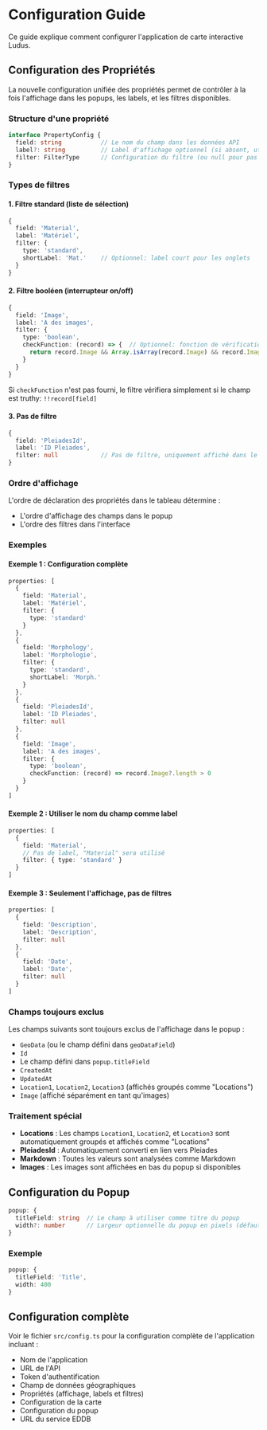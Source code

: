 # Configuration Guide

Ce guide explique comment configurer l'application de carte interactive Ludus.

## Configuration des Propriétés

La nouvelle configuration unifiée des propriétés permet de contrôler à la fois l'affichage dans les popups, les labels, et les filtres disponibles.

### Structure d'une propriété

```typescript
interface PropertyConfig {
  field: string           // Le nom du champ dans les données API
  label?: string          // Label d'affichage optionnel (si absent, utilise le nom du champ)
  filter: FilterType      // Configuration du filtre (ou null pour pas de filtre)
}
```

### Types de filtres

#### 1. Filtre standard (liste de sélection)

```typescript
{
  field: 'Material',
  label: 'Matériel',
  filter: {
    type: 'standard',
    shortLabel: 'Mat.'    // Optionnel: label court pour les onglets
  }
}
```

#### 2. Filtre booléen (interrupteur on/off)

```typescript
{
  field: 'Image',
  label: 'A des images',
  filter: {
    type: 'boolean',
    checkFunction: (record) => {  // Optionnel: fonction de vérification personnalisée
      return record.Image && Array.isArray(record.Image) && record.Image.length > 0
    }
  }
}
```

Si `checkFunction` n'est pas fourni, le filtre vérifiera simplement si le champ est truthy: `!!record[field]`

#### 3. Pas de filtre

```typescript
{
  field: 'PleiadesId',
  label: 'ID Pleiades',
  filter: null            // Pas de filtre, uniquement affiché dans le popup
}
```

### Ordre d'affichage

L'ordre de déclaration des propriétés dans le tableau détermine :
- L'ordre d'affichage des champs dans le popup
- L'ordre des filtres dans l'interface

### Exemples

#### Exemple 1 : Configuration complète

```typescript
properties: [
  {
    field: 'Material',
    label: 'Matériel',
    filter: {
      type: 'standard'
    }
  },
  {
    field: 'Morphology',
    label: 'Morphologie',
    filter: {
      type: 'standard',
      shortLabel: 'Morph.'
    }
  },
  {
    field: 'PleiadesId',
    label: 'ID Pleiades',
    filter: null
  },
  {
    field: 'Image',
    label: 'A des images',
    filter: {
      type: 'boolean',
      checkFunction: (record) => record.Image?.length > 0
    }
  }
]
```

#### Exemple 2 : Utiliser le nom du champ comme label

```typescript
properties: [
  {
    field: 'Material',
    // Pas de label, "Material" sera utilisé
    filter: { type: 'standard' }
  }
]
```

#### Exemple 3 : Seulement l'affichage, pas de filtres

```typescript
properties: [
  {
    field: 'Description',
    label: 'Description',
    filter: null
  },
  {
    field: 'Date',
    label: 'Date',
    filter: null
  }
]
```

### Champs toujours exclus

Les champs suivants sont toujours exclus de l'affichage dans le popup :

- `GeoData` (ou le champ défini dans `geoDataField`)
- `Id`
- Le champ défini dans `popup.titleField`
- `CreatedAt`
- `UpdatedAt`
- `Location1`, `Location2`, `Location3` (affichés groupés comme "Locations")
- `Image` (affiché séparément en tant qu'images)

### Traitement spécial

- **Locations** : Les champs `Location1`, `Location2`, et `Location3` sont automatiquement groupés et affichés comme "Locations"
- **PleiadesId** : Automatiquement converti en lien vers Pleiades
- **Markdown** : Toutes les valeurs sont analysées comme Markdown
- **Images** : Les images sont affichées en bas du popup si disponibles

## Configuration du Popup

```typescript
popup: {
  titleField: string  // Le champ à utiliser comme titre du popup
  width?: number      // Largeur optionnelle du popup en pixels (défaut: 300)
}
```

### Exemple

```typescript
popup: {
  titleField: 'Title',
  width: 400
}
```

## Configuration complète

Voir le fichier `src/config.ts` pour la configuration complète de l'application incluant :

- Nom de l'application
- URL de l'API
- Token d'authentification
- Champ de données géographiques
- Propriétés (affichage, labels et filtres)
- Configuration de la carte
- Configuration du popup
- URL du service EDDB
